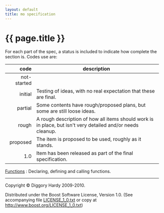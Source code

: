```yaml
---
layout: default
title: mo specification
---
```

{{ page.title }}
================

For each part of the spec, a status is included to indicate how complete the section is. Codes use
are:

| code | description |
| ----:| ------------ |
| not-started | |
| initial | Testing of ideas, with no real expectation that these are final. |
| partial | Some contents have rough/proposed plans, but some are still loose ideas. |
| rough | A rough description of how all items should work is in place, but isn't very detailed and/or needs cleanup. |
| proposed | The item is proposed to be used, roughly as it stands. |
| 1.0 | Item has been released as part of the final specification. |

[Functions](functions.html)
:   Declaring, defining and calling functions.

---

Copyright © Diggory Hardy 2009-2010.

Distributed under the Boost Software License, Version 1.0.
(See accompanying file [LICENSE_1_0.txt]({{site.root}}/LICENSE_1_0.txt) or copy at <http://www.boost.org/LICENSE_1_0.txt>)
